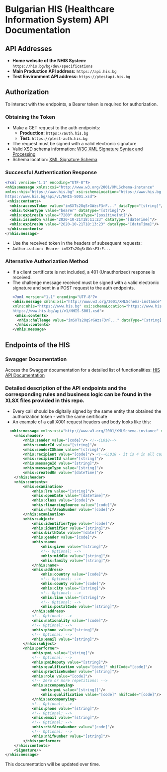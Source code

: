 # Bulgarian HIS (Healthcare Information System) API Documentation

## API Addresses
- **Home website of the NHIS System:** `https://his.bg/bg/dev/specifications`
- **Main Production API address:** `https://api.his.bg`
- **Test Environment API address:** `https://ptestapi.his.bg`

## Authorization
  To interact with the endpoints, a Bearer token is required for authorization.

### Obtaining the Token
- Make a GET request to the auth endpoints:
    - **Production:** `https://auth.his.bg`
    - **Test:** `https://ptest-auth.his.bg`
- The request must be signed with a valid electronic signature.
- Valid XSD schema information: [W3C XML Signature Syntax and Processing](https://www.w3.org/TR/xmldsig-core/)
- Schema location: [XML Signature Schema](http://www.w3.org/2000/09/xmldsig#)

### Successful Authentication Response
```xml
<?xml version="1.1" encoding="UTF-8"?>
<nhis:message xmlns:xsi="http://www.w3.org/2001/XMLSchema-instance"
xmlns:nhis="https://www.his.bg" xsi:schemaLocation="https://www.his.bg
https://www.his.bg/api/v1/NHIS-S001.xsd">
 <nhis:contents>
  <nhis:accessToken value="imSXTs2OqSrGWzsF3rF..." dataType="[string]"/>
  <nhis:tokenType value="bearer" dataType="[string]"/>
  <nhis:expiresIn value="7200" dataType="[positiveInt]"/>
  <nhis:issuedOn value="2020-10-21T18:11:23" dataType="[dateTime]"/>
  <nhis:expiresOn value="2020-10-21T18:13:23" dataType="[dateTime]"/>
 </nhis:contents>
</nhis:message>
```

- Use the received token in the headers of subsequent requests:
- `Authorization: Bearer imSXTs2OqSrGWzsF3rF...`

### Alternative Authorization Method
- If a client certificate is not included, a 401 (Unauthorized) response is received.
- The challenge message received must be signed with a valid electronic signature and sent in a POST request to the auth endpoints.
  ```xml
  <?xml version="1.1" encoding="UTF-8"?>
  <nhis:message xmlns:xsi="http://www.w3.org/2001/XMLSchema-instance"
  xmlns:nhis="https://www.his.bg" xsi:schemaLocation="https://www.his.bg
  https://www.his.bg/api/v1/NHIS-S001.xsd">
   <nhis:contents>
    <nhis:challenge value="imSXTs2OqSrGWzsF3rF..." dataType="[string]"/>
   </nhis:contents>
  </nhis:message>

## Endpoints of the HIS
### Swagger Documentation
Access the Swagger documentation for a detailed list of functionalities: [HIS API Documentation](https://ptest-api.his.bg/index.html)
  
### Detailed description of the API endpoints and the corresponding rules and business logic can be found in the XLSX files provided in this repo.
- Every call should be digitally signed by the same entity that obtained the authorization token - with the same certificate
- An example of a call X001 request headers and body looks like this:
```xml
  <nhis:message xmlns:xsi="http://www.w3.org/2001/XMLSchema-instance" xmlns:nhis="https://www.his.bg" xsi:schemaLocation="https://www.his.bg https://www.his.bg/api/v1/NHIS-X001.xsd">
    <nhis:header>
        <nhis:sender value="[code]"/> <!--CL018-->
        <nhis:senderId value="[string]"/>
        <nhis:senderISName value="[string]"/>
        <nhis:recipient value="[code]"/> <!--CL018 - it is 4 in all cases-->
        <nhis:recipientId value="[string]"/>
        <nhis:messageId value="[string]"/>
        <nhis:messageType value="[string]"/>
        <nhis:createdOn value="[dateTime]"/>
    </nhis:header>
    <nhis:contents>
        <nhis:examination>
            <nhis:lrn value="[string]"/>
            <nhis:openDate value="[dateTime]"/>
            <nhis:class value="[code]"/>
            <nhis:financingSource value="[code]"/>
            <nhis:rhifAreaNumber value="[code]"/>
        </nhis:examination>
        <nhis:subject>
            <nhis:identifierType value="[code]"/>
            <nhis:identifier value="[string]"/>
            <nhis:birthDate value="[date]"/>
            <nhis:gender value="[code]"/>
            <nhis:name>
                <nhis:given value="[string]"/>
                <!-- Optional: -->
                <nhis:middle value="[string]"/>
                <nhis:family value="[string]"/>
            </nhis:name>
            <nhis:address>
                <nhis:country value="[code]"/>
                <!-- Optional: -->
                <nhis:county value="[code]"/>
                <nhis:city value="[string]"/>
                <!-- Optional: -->
                <nhis:line value="[string]"/>
                <!-- Optional: -->
                <nhis:postalCode value="[string]"/>
            </nhis:address>
            <!-- Optional: -->
            <nhis:nationality value="[code]"/>
            <!-- Optional: -->
            <nhis:phone value="[string]"/>
            <!-- Optional: -->
            <nhis:email value="[string]"/>
        </nhis:subject>
        <nhis:performer>
            <nhis:pmi value="[string]"/>
            <!-- Optional: -->
            <nhis:pmiDeputy value="[string]"/>
            <nhis:qualification value="[code]" nhifCode="[code]"/>
            <nhis:practiceNumber value="[string]"/>
            <nhis:role value="[code]"/>
            <!-- Zero or more repetitions: -->
            <nhis:accompanying>
                <nhis:pmi value="[string]]"/>
                <nhis:qualification value="[code]" nhifCode="[code]"/>
            </nhis:accompanying>
            <!-- Optional: -->
            <nhis:phone value="[string]"/>
            <!-- Optional: -->
            <nhis:email value="[string]"/>
            <!-- Optional: -->
            <nhis:rhifAreaNumber value="[code]"/>
            <!-- Optional: -->
            <nhis:nhifNumber value="[string]"/>
        </nhis:performer>
    </nhis:contents>
    <Signature/>
</nhis:message>
```
This documentation will be updated over time.

